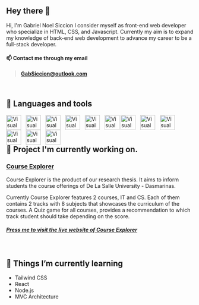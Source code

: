 ## Hey there 👋

Hi, I'm Gabriel Noel Siccion I consider myself as front-end web developer who specialize in HTML, CSS, and Javascript. Currently my aim is to expand my knowledge of back-end web development to advance my career to be a full-stack developer.

#### 📫 Contact me through my email

> **GabSiccion@outlook.com**

<br>

## :wrench: Languages and tools

<img align="left" alt="Visual Studio Code" width="40px" src="https://cdn.jsdelivr.net/gh/devicons/devicon/icons/html5/html5-original.svg" style="padding-right:10px;" />
<img align="left" alt="Visual Studio Code" width="40px" src="https://cdn.jsdelivr.net/gh/devicons/devicon/icons/javascript/javascript-original.svg"" style="padding-right:10px;" />
<img align="left" alt="Visual Studio Code" width="40px" src="https://cdn.jsdelivr.net/gh/devicons/devicon/icons/css3/css3-original.svg" style="padding-right:10px;" />
<img align="left" alt="Visual Studio Code" width="40px" src="https://cdn.jsdelivr.net/gh/devicons/devicon/icons/bootstrap/bootstrap-original.svg" style="padding-right:10px;" />
<img align="left" alt="Visual Studio Code" width="40px" src="https://cdn.jsdelivr.net/gh/devicons/devicon/icons/firebase/firebase-plain.svg" style="padding-right:10px;" />
<img align="left" alt="Visual Studio Code" width="40px" src="https://cdn.jsdelivr.net/gh/devicons/devicon/icons/mysql/mysql-original.svg" />
<img align="left" alt="Visual Studio Code" width="40px" src="https://cdn.jsdelivr.net/gh/devicons/devicon/icons/csharp/csharp-original.svg" style="padding-right:10px;" />
<img align="left" alt="Visual Studio Code" width="40px" src="https://cdn.jsdelivr.net/gh/devicons/devicon/icons/java/java-original.svg" style="padding-right:10px;" />
<img align="left" alt="Visual Studio Code" width="40px" src="https://cdn.jsdelivr.net/gh/devicons/devicon/icons/vscode/vscode-original.svg" style="padding-right:10px;" />
<img align="left" alt="Visual Studio Code" width="40px" src="https://cdn.jsdelivr.net/gh/devicons/devicon/icons/visualstudio/visualstudio-plain.svg" style="padding-right:10px;" />
<img align="left" alt="Visual Studio Code" width="40px" src="https://cdn.jsdelivr.net/gh/devicons/devicon/icons/wordpress/wordpress-original.svg" style="padding-right:10px;" />

<img align="left" alt="Visual Studio Code" width="40px" src="https://cdn.jsdelivr.net/gh/devicons/devicon/icons/ubuntu/ubuntu-plain.svg" style="padding-right:10px;" />

<br>
<br>
<br>

## 🔭 Project I'm currently working on.

### [Course Explorer](https://github.com/GabSiccion/CourseExplorer) <br>

Course Explorer is the product of our research thesis. It aims to inform students the course offerings of De La Salle University - Dasmarinas.

Currently Course Explorer features 2 courses, IT and CS. Each of them contains 2 tracks with 8 subjects that showcases the curriculum of the courses. A Quiz game for all courses, provides a recommendation to which track student should take depending on the score.

##### [Press me to visit the live website of Course Explorer](https://gabsiccion.github.io/)

<br>

## 🌱 Things I’m currently learning

- Tailwind CSS
- React
- Node.js
- MVC Architecture

